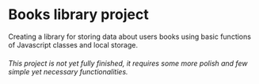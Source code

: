 # Books library project

Creating a library for storing data about users books using basic functions of Javascript classes and local storage.

###### This project is not yet fully finished, it requires some more polish and few simple yet necessary functionalities.